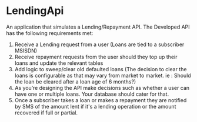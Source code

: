 # LendingApi

An application that simulates a Lending/Repayment API.
The Developed API has the following requirements met:
1. Receive a Lending request from a user (Loans are tied to a subscriber
   MSISDN)
2. Receive repayment requests from the user should they top up their loans and update
   the relevant tables
3. Add logic to sweep/clear old defaulted loans (The decision to clear the loans is
    configurable as that may vary from market to market. ie : Should the loan be cleared
   after a loan age of 6 months?)
4. As you’re designing the API make decisions such as whether a user can have one or
   multiple loans. Your database should cater for that.
5. Once a subscriber takes a loan or makes a repayment they are notified by
   SMS of the amount lent if it's a lending operation or the amount recovered if full or
   partial.